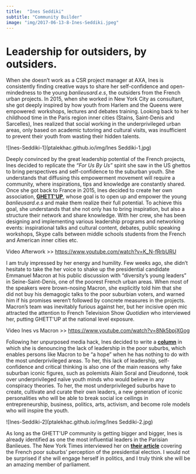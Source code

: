 ```yaml
---
title:  "Ines Seddiki"
subtitle: "Community Builder"
image: "img/2017-06-13-8-Ines-Seddiki.jpeg"
---
```


# Leadership for outsiders, by outsiders.
 
 
When she doesn’t work as a CSR project manager at AXA, Ines is consistently finding creative ways to share her self-confidence and open-mindedness to the young _banlieusard.e.s_, the outsiders from the French urban projects. In 2015, when she worked in New York City as consultant, she got deeply inspired by how youth from Harlem and the Queens were empowered: workshops, lectures and debates training. Looking back to her childhood time in the Paris region inner cities (Stains, Saint-Denis and Sarcelles), Ines realized that social working in the underprivileged urban areas, only based on academic tutoring and cultural visits, was insufficient to prevent their youth from wasting their hidden talents.
  
![Ines-Seddiki-1](ptalekhac.github.io/img/Ines Seddiki-1.jpg)

Deeply convinced by the great leadership potential of the French projects, Ines decided to replicate the _“For Us By Us”_ spirit she saw in the US ghettos to bring perspectives and self-confidence to the suburban youth. She understands that diffusing this empowerment movement will require a community, where inspirations, tips and knowledge are constantly shared. Once she got back to France in 2015, Ines decided to create her own association, __[GHETT'UP](http://ghettup.strikingly.com/)__, whose goal is to open up and empower the young _banlieusard.e.s_ and make them realize their full potential. To achieve this goal, she understands that she not only has to bring inspiration, but also a structure their network and share knowledge. With her crew, she has been designing and implementing various leadership programs and networking events: inspirational talks and cultural content, debates, public speaking workshops, Skype calls between middle schools students from the French and American inner cities etc.
 
Video Afterwork >> https://www.youtube.com/watch?v=K_N-fRrbURU
 
I am truly impressed by her energy and humility. Few weeks ago, she didn’t hesitate to take the her voice to shake up the presidential candidate Emmanuel Macron at his public discussion with “diversity’s young leaders” in Seine-Saint-Denis, one of the poorest French urban areas. When most of the speakers were brown-nosing Macron, she explicitly told him that she did not buy his demagogic talks to the poor suburbian voters, and warned him if his promises weren’t followed by concrete measures in the projects. Macron’s team was inevitably furious against her, but her incisive open mic attracted the attention to French Television Show _Quotidien_ who interviewed her, putting GHETT'UP at the national level exposure. 
 
Video Ines vs Macron >> https://www.youtube.com/watch?v=8Nk5bpjXGog 
 
Following her unpurposed media hack, Ines decided to write a __[column](https://www.streetpress.com/sujet/1492790382-macron-voie-quartiers-blague)__ in which she is denouncing the lack of leadership in the poor suburbs, which enables persons like Macron to be “a hope” when he has nothing to do with the most underprivileged areas. To her, this lack of leadership, self-confidence and critical thinking is also one of the main reasons why fake suburban iconic figures, such as polemists Alain Soral and Dieudonné, took over underprivileged naïve youth minds who would believe in any conspiracy theories. To her, the most underprivileged suburbs have to create, cultivate and curate their own leaders, a new generation of iconic personalities who will be able to break social ice ceilings in entrepreneurship, business, politics, arts, activism, and become role models who will inspire the youth. 
 
![Ines-Seddiki-2](ptalekhac.github.io/img/Ines Seddiki-2.jpg) 
 
As long as the GHETT'UP community is getting bigger and bigger, Ines is already identified as one the most influential leaders in the Parisian Banlieues. The New York Times interviewed her on __[their article](https://www.nytimes.com/2017/04/30/world/europe/france-marine-lepen-emmanuel-macron.html?r=0)__ covering the French poor suburbs’ perception of the presidential election. I would not be surprised if she will engage herself in politics, and I truly think she will be an amazing member of parliament.